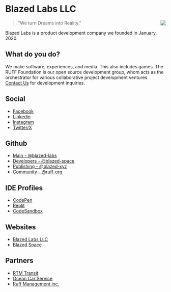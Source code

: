 # Blazed Labs LLC

<a href="https://blazedlabs.com/"><img align="right" src="https://blazed.sirv.com/logo/Beaker-Cobalt.png?w=120&h=120"></a>

> "We turn Dreams into Reality."

Blazed Labs is a product development company we founded in January, 2020.

## What do you do?
We make software, experiences, and media. This also includes games. The RUFF Foundation is our open source development group, whom acts as the orchestrator for various collaborative project development ventures. [Contact Us](https://blazed.contact/) for development inquiries.

## Social
- [Facebook](https://facebook.com/blazedlabs)
- [Linkedin](https://www.linkedin.com/company/blazed-labs/)
- [Instagram](https://instagram.com/blazed_labs)
- [Twitter/X](https://twitter.com/BlazedLabs)

## Github
- [Main - @blazed-labs](https://github.com/blazed-labs)
- [Developers - @blazed-space](https://github.com/blazed-space)
- [Publishing - @blazed-xyz](https://github.com/blazed-xyz)
- [Community - @ruff-org](https://github.com/ruff-org)

## IDE Profiles
- [CodePen](https://codepen.io/blazed-labs)
- [Replit](https://replit.com/@blazedlabs)
- [CodeSandbox](https://codesandbox.io/u/blazed_labs)
  
## Websites
- [Blazed Labs LLC](https://blazedlabs.com/)
- [Blazed Space](https://www.blazed.space/)

## Partners
- [RTM Transit](https://rtmtransit.com/)
- [Ocean Car Service](https://oceancarservice.com/)
- [Ruff Management inc.](https://ruff-manage.com/)
